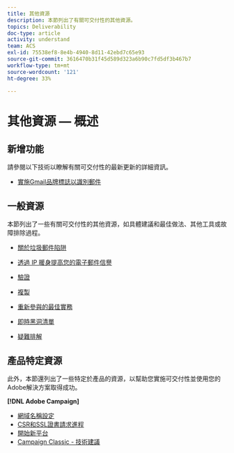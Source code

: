 ```yaml
---
title: 其他資源
description: 本節列出了有關可交付性的其他資源。
topics: Deliverability
doc-type: article
activity: understand
team: ACS
exl-id: 75538ef8-8e4b-4940-8d11-42ebd7c65e93
source-git-commit: 3616470b31f45d589d323a6b90c7fd5df3b467b7
workflow-type: tm+mt
source-wordcount: '121'
ht-degree: 33%

---
```


# 其他資源 — 概述

## 新增功能

請參閱以下技術以瞭解有關可交付性的最新更新的詳細資訊。

* [實施Gmail品牌標誌以識別郵件](../technotes/implement-bimi.md)

## 一般資源

本節列出了一些有關可交付性的其他資源，如具體建議和最佳做法、其他工具或故障排除過程。

* [關於垃圾郵件陷阱](../../help/additional-resources/all-about-spam-traps.md)
* [透過 IP 暖身提高您的電子郵件信譽](../../help/additional-resources/increase-reputation-with-ip-warming.md)
* [驗證](../../help/additional-resources/authentication.md)
* [複製](../../help/additional-resources/duplicates.md)
* [重新參與的最佳實務](../../help/additional-resources/re-engagement.md)
* [即時黑洞清單](../../help/additional-resources/blocklist-databases.md)
* [疑難排解](../../help/additional-resources/troubleshooting.md)

   <!--
    [IP Certification](../../help/additional-resources/ip-certification.md)
    [Third-party monitoring tools](../../help/additional-resources/third-party-monitoring-tools.md)-->

## 產品特定資源

此外，本節還列出了一些特定於產品的資源，以幫助您實施可交付性並使用您的Adobe解決方案取得成功。

**[!DNL Adobe Campaign]**

* [網域名稱設定](../../help/additional-resources/ac-domain-name-setup.md)
* [CSR和SSL證書請求進程](../../help/additional-resources/ac-ssl-certificate-request.md)
* [開始新平台](../../help/additional-resources/ac-starting-new-platform.md)
* [Campaign Classic - 技術建議](../../help/additional-resources/acc-technical-recommendations.md)
